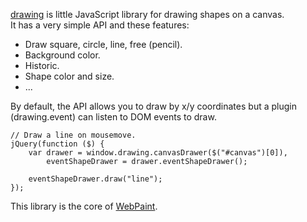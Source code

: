 [drawing](https://github.com/lfont/drawing) is little JavaScript library for drawing shapes on a canvas.    
It has a very simple API and these features:

- Draw square, circle, line, free (pencil).
- Background color.
- Historic.
- Shape color and size.
- ...

By default, the API allows you to draw by x/y coordinates but a plugin (drawing.event) can listen to DOM events to draw.  

    // Draw a line on mousemove.
    jQuery(function ($) {
        var drawer = window.drawing.canvasDrawer($("#canvas")[0]),
            eventShapeDrawer = drawer.eventShapeDrawer();

        eventShapeDrawer.draw("line");
    });

This library is the core of [WebPaint](/webpaint).